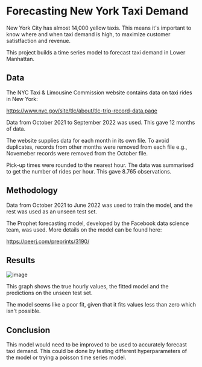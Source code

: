# Forecasting New York Taxi Demand

New York City has almost 14,000 yellow taxis. This means it's important to know where and when taxi demand is high, to maximize customer satistfaction and revenue. 

This project builds a time series model to forecast taxi demand in Lower Manhattan.

## Data

The NYC Taxi & Limousine Commission website contains data on taxi rides in New York:

https://www.nyc.gov/site/tlc/about/tlc-trip-record-data.page

Data from October 2021 to September 2022 was used. This gave 12 months of data.

The website supplies data for each month in its own file. To avoid duplicates, records from other months were removed from each file e.g., Novemeber records were removed from the October file. 

Pick-up times were rounded to the nearest hour. The data was summarised to get the number of rides per hour. This gave 8.765 observations.

## Methodology

Data from October 2021 to June 2022 was used to train the model, and the rest was used as an unseen test set. 

The Prophet forecasting model, developed by the Facebook data science team, was used. More details on the model can be found here:

https://peerj.com/preprints/3190/

## Results

![image](https://user-images.githubusercontent.com/63146102/207087491-dfb4ba35-91da-4666-824d-6facb3f57c2b.png)

This graph shows the true hourly values, the fitted model and the predictions on the unseen test set.

The model seems like a poor fit, given that it fits values less than zero which isn't possible. 

## Conclusion

This model would need to be improved to be used to accurately forecast taxi demand. This could be done by testing different hyperparameters of the model or trying a poisson time series model.






